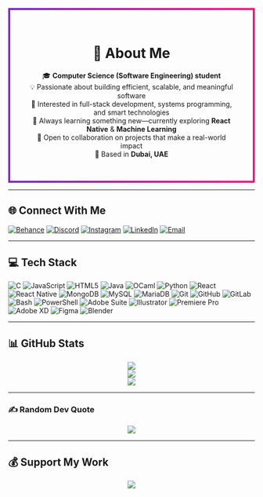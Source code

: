 <div align="center" style="border: 4px solid; border-image: linear-gradient(270deg, #ff0080, #7928ca) 1; padding: 2rem; border-radius: 15px;">

# 💫 About Me

🎓 **Computer Science (Software Engineering) student**  
💡 Passionate about building efficient, scalable, and meaningful software  
🔧 Interested in full-stack development, systems programming, and smart technologies  
🌱 Always learning something new—currently exploring **React Native** & **Machine Learning**  
🤝 Open to collaboration on projects that make a real-world impact  
📍 Based in **Dubai, UAE**

</div>

---

## 🌐 Connect With Me

[![Behance](https://img.shields.io/badge/Behance-1769ff?logo=behance&logoColor=white)](https://behance.net/72f654c9)
[![Discord](https://img.shields.io/badge/Discord-7289DA?logo=discord&logoColor=white)](https://discord.gg/rejlet)
[![Instagram](https://img.shields.io/badge/Instagram-E4405F?logo=instagram&logoColor=white)](https://instagram.com/@theonlyrejlet)
[![LinkedIn](https://img.shields.io/badge/LinkedIn-0077B5?logo=linkedin&logoColor=white)](https://linkedin.com/in/aleksei-evgrafov)
[![Email](https://img.shields.io/badge/Email-D14836?logo=gmail&logoColor=white)](mailto:alekseievgrafov@outlook.com)

---

## 💻 Tech Stack

![C](https://img.shields.io/badge/C-00599C?style=flat&logo=c&logoColor=white)
![JavaScript](https://img.shields.io/badge/JavaScript-323330?style=flat&logo=javascript&logoColor=F7DF1E)
![HTML5](https://img.shields.io/badge/HTML5-E34F26?style=flat&logo=html5&logoColor=white)
![Java](https://img.shields.io/badge/Java-ED8B00?style=flat&logo=openjdk&logoColor=white)
![OCaml](https://img.shields.io/badge/OCaml-E98407?style=flat&logo=ocaml&logoColor=white)
![Python](https://img.shields.io/badge/Python-3670A0?style=flat&logo=python&logoColor=ffdd54)
![React](https://img.shields.io/badge/React-20232a?style=flat&logo=react&logoColor=61DAFB)
![React Native](https://img.shields.io/badge/React_Native-20232a?style=flat&logo=react&logoColor=61DAFB)
![MongoDB](https://img.shields.io/badge/MongoDB-4ea94b?style=flat&logo=mongodb&logoColor=white)
![MySQL](https://img.shields.io/badge/MySQL-4479A1?style=flat&logo=mysql&logoColor=white)
![MariaDB](https://img.shields.io/badge/MariaDB-003545?style=flat&logo=mariadb&logoColor=white)
![Git](https://img.shields.io/badge/Git-F05033?style=flat&logo=git&logoColor=white)
![GitHub](https://img.shields.io/badge/GitHub-121011?style=flat&logo=github&logoColor=white)
![GitLab](https://img.shields.io/badge/GitLab-181717?style=flat&logo=gitlab&logoColor=white)
![Bash](https://img.shields.io/badge/Bash-121011?style=flat&logo=gnu-bash&logoColor=white)
![PowerShell](https://img.shields.io/badge/PowerShell-5391FE?style=flat&logo=powershell&logoColor=white)
![Adobe Suite](https://img.shields.io/badge/Photoshop-31A8FF?style=flat&logo=adobe%20photoshop&logoColor=white)
![Illustrator](https://img.shields.io/badge/Illustrator-FF9A00?style=flat&logo=adobe%20illustrator&logoColor=white)
![Premiere Pro](https://img.shields.io/badge/Premiere_Pro-9999FF?style=flat&logo=Adobe%20Premiere%20Pro&logoColor=white)
![Adobe XD](https://img.shields.io/badge/XD-470137?style=flat&logo=Adobe%20XD&logoColor=FF61F6)
![Figma](https://img.shields.io/badge/Figma-F24E1E?style=flat&logo=figma&logoColor=white)
![Blender](https://img.shields.io/badge/Blender-F5792A?style=flat&logo=blender&logoColor=white)

---

## 📊 GitHub Stats

<div align="center">
  <img src="https://github-readme-stats.vercel.app/api?username=aleksei-rejlet&theme=omni&hide_border=true&include_all_commits=false&count_private=true" /><br/>
  <img src="https://nirzak-streak-stats.vercel.app/?user=aleksei-rejlet&theme=omni&hide_border=true" /><br/>
  <img src="https://github-readme-stats.vercel.app/api/top-langs/?username=aleksei-rejlet&theme=omni&hide_border=true&include_all_commits=false&count_private=true&layout=compact" />
</div>

---

### ✍️ Random Dev Quote

<p align="center">
  <img src="https://quotes-github-readme.vercel.app/api?type=horizontal&theme=radical" />
</p>

---

## 💰 Support My Work

<p align="center">
  <a href="https://paypal.me/@rejlet">
    <img src="https://img.shields.io/badge/PayPal-00457C?style=for-the-badge&logo=paypal&logoColor=white" />
  </a>
</p>

